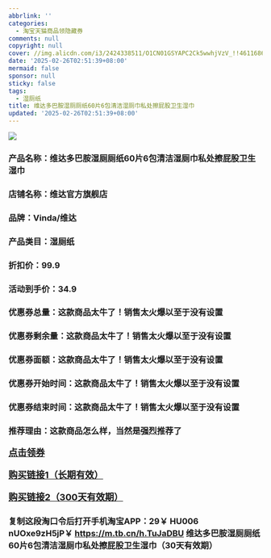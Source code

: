 ```yaml
---
abbrlink: ''
categories:
  - 淘宝天猫商品领隐藏券
comments: null
copyright: null
cover: //img.alicdn.com/i3/2424338511/O1CN01GSYAPC2Ck5wwhjVzV_!!4611686018427385935-2-item_pic.png
date: '2025-02-26T02:51:39+08:00'
mermaid: false
sponsor: null
sticky: false
tags:
  - 湿厕纸
title: 维达多巴胺湿厕厕纸60片6包清洁湿厕巾私处擦屁股卫生湿巾
updated: '2025-02-26T02:51:39+08:00'
--- 
```


![](//img.alicdn.com/i3/2424338511/O1CN01GSYAPC2Ck5wwhjVzV_!!4611686018427385935-2-item_pic.png)

### 产品名称：维达多巴胺湿厕厕纸60片6包清洁湿厕巾私处擦屁股卫生湿巾
### 店铺名称：维达官方旗舰店
### 品牌：Vinda/维达
### 产品类目：湿厕纸
### 折扣价：99.9
### 活动到手价：34.9
### 优惠券总量：这款商品太牛了！销售太火爆以至于没有设置
### 优惠券剩余量：这款商品太牛了！销售太火爆以至于没有设置
### 优惠券面额：这款商品太牛了！销售太火爆以至于没有设置
### 优惠券开始时间：这款商品太牛了！销售太火爆以至于没有设置
### 优惠券结束时间：这款商品太牛了！销售太火爆以至于没有设置
### 推荐理由：这款商品怎么样，当然是强烈推荐了

<p style="font-size: 18px; font-weight: bold;">
  <a href="这款商品太牛了！销售太火爆以至于没有设置" target="_blank">点击领券</a>
</p>
<p style="font-size: 18px; font-weight: bold;">
  <a href="https://s.click.taobao.com/t?e=m%3D2%26s%3DFGxujS7ii7Vw4vFB6t2Z2ueEDrYVVa64K7Vc7tFgwiHjf2vlNIV67k2Uw6Vjz9mVPLNzIt%2Fz56j3ID%2FV1RqsF4wnCJeELi4I%2FIEn%2BS1IjHAB0ghlTd7WlZVm%2FOAUUFw71qrpxiwMoCNxc1AtbZGVS6JerIhql0SojGlU6iVcZgILZMqoQW%2BfuKGzo1lVxIioqz%2BG5GJU5jN8Q3S%2BdjaMKxxLUeVXG47%2FY5rM8XMweOz4P%2BQDgb2jc5XcKRqGMA60aQ9MbzQ%2BMVGRmfcD0XF1fgX7qpY2hN8aTc7jC1Dcr3STwglqre%2FsctDREDgo1MaVJQWN1xdPinSiZ%2BQMlGz6FQ%3D%3D&umpChannel=bybtqdyh&u_channel=bybtqdyh" target="_blank">购买链接1（长期有效）</a>
</p>
<p style="font-size: 18px; font-weight: bold;">
  <a href="https://s.click.taobao.com/mcfMRYs" target="_blank">购买链接2（300天有效期）</a>
</p>

### 复制这段淘口令后打开手机淘宝APP：29￥ HU006 nUOxe9zH5jP￥ https://m.tb.cn/h.TuJaDBU  维达多巴胺湿厕厕纸60片6包清洁湿厕巾私处擦屁股卫生湿巾（30天有效期）
